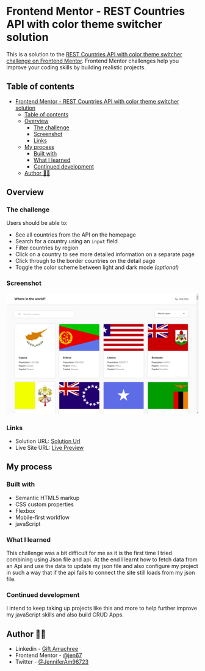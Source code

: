 # Frontend Mentor - REST Countries API with color theme switcher solution

This is a solution to the [REST Countries API with color theme switcher challenge on Frontend Mentor](https://www.frontendmentor.io/challenges/rest-countries-api-with-color-theme-switcher-5cacc469fec04111f7b848ca). Frontend Mentor challenges help you improve your coding skills by building realistic projects.

## Table of contents

- [Frontend Mentor - REST Countries API with color theme switcher solution](#frontend-mentor---rest-countries-api-with-color-theme-switcher-solution)
  - [Table of contents](#table-of-contents)
  - [Overview](#overview)
    - [The challenge](#the-challenge)
    - [Screenshot](#screenshot)
    - [Links](#links)
  - [My process](#my-process)
    - [Built with](#built-with)
    - [What I learned](#what-i-learned)
    - [Continued development](#continued-development)
  - [Author 👩‍💻](#author-)

## Overview

### The challenge

Users should be able to:

- See all countries from the API on the homepage
- Search for a country using an `input` field
- Filter countries by region
- Click on a country to see more detailed information on a separate page
- Click through to the border countries on the detail page
- Toggle the color scheme between light and dark mode *(optional)*

### Screenshot

![My desktop View](./design/Desktop-lightmode.jpeg)

### Links

- Solution URL: [Solution Url](https://github.com/jen67/Frontendmentor-challenges2/tree/main/RestApi)
- Live Site URL: [Live Preview](https://rest-countries-mu-two.vercel.app/)

## My process

### Built with

- Semantic HTML5 markup
- CSS custom properties
- Flexbox
- Mobile-first workflow
- javaScript

### What I learned

This challenge was a bit difficult for me as it is the first time I tried combining using Json file and api. At the end I learnt how to fetch data from an Api and use the data to update my json file and also configure my project in such a way that if the api fails to connect the site still loads from my json file.

### Continued development

I intend to keep taking up projects like this and more to help further improve my javaScript skills and also build CRUD Apps.

## Author 👩‍💻

- Linkedin - [Gift Amachree](https://www.linkedin.com/in/gift-amachree-8a523623b/)
- Frontend Mentor - [@jen67](https://www.frontendmentor.io/profile/jen67)
- Twitter - [@JenniferAm96723](https://www.twitter.com/JenniferAm96723)
